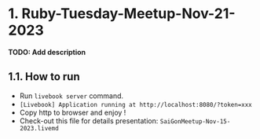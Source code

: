 # 1. Ruby-Tuesday-Meetup-Nov-21-2023

**TODO: Add description**
## 1.1. How to run
* Run `livebook server` command.
* `[Livebook] Application running at http://localhost:8080/?token=xxx`
* Copy http to browser and enjoy !
* Check-out this file for details presentation: `SaiGonMeetup-Nov-15-2023.livemd`